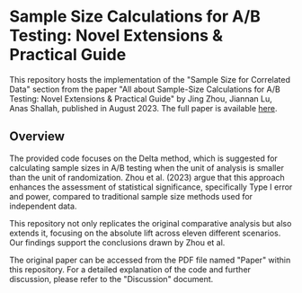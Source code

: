 # Sample Size Calculations for A/B Testing: Novel Extensions & Practical Guide

This repository hosts the implementation of the "Sample Size for Correlated Data" section from the paper "All about Sample-Size Calculations for A/B Testing: Novel Extensions & Practical Guide" by Jing Zhou, Jiannan Lu, Anas Shallah, published in August 2023. The full paper is available [here](https://arxiv.org/abs/2305.16459).

## Overview

The provided code focuses on the Delta method, which is suggested for calculating sample sizes in A/B testing when the unit of analysis is smaller than the unit of randomization. Zhou et al. (2023) argue that this approach enhances the assessment of statistical significance, specifically Type I error and power, compared to traditional sample size methods used for independent data.

This repository not only replicates the original comparative analysis but also extends it, focusing on the absolute lift across eleven different scenarios. Our findings support the conclusions drawn by Zhou et al.

The original paper can be accessed from the PDF file named "Paper" within this repository. For a detailed explanation of the code and further discussion, please refer to the "Discussion" document.
